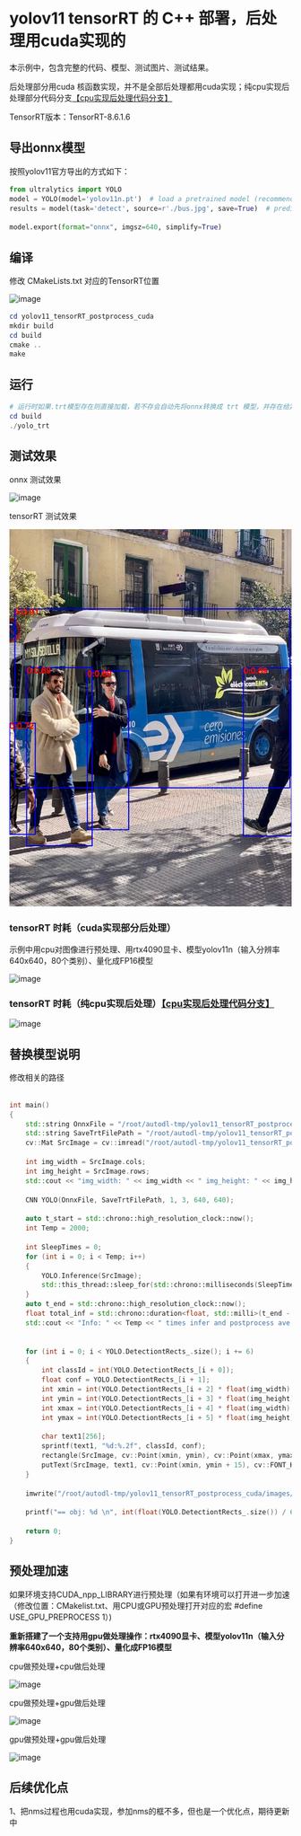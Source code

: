 # yolov11 tensorRT 的 C++ 部署，后处理用cuda实现的

本示例中，包含完整的代码、模型、测试图片、测试结果。

后处理部分用cuda 核函数实现，并不是全部后处理都用cuda实现；纯cpu实现后处理部分代码分支[【cpu实现后处理代码分支】](https://github.com/cqu20160901/yolov11_tensorRT_postprocess_cuda/tree/yolov11_postprocess_cpu)

TensorRT版本：TensorRT-8.6.1.6

## 导出onnx模型

按照yolov11官方导出的方式如下：

```python
from ultralytics import YOLO
model = YOLO(model='yolov11n.pt')  # load a pretrained model (recommended for training)
results = model(task='detect', source=r'./bus.jpg', save=True)  # predict on an image

model.export(format="onnx", imgsz=640, simplify=True)

```

## 编译

修改 CMakeLists.txt 对应的TensorRT位置

![image](https://github.com/user-attachments/assets/ac92b3d7-855a-40ac-9b5f-a3fabd262634)


```powershell
cd yolov11_tensorRT_postprocess_cuda
mkdir build
cd build
cmake ..
make
```

## 运行

```powershell
# 运行时如果.trt模型存在则直接加载，若不存会自动先将onnx转换成 trt 模型，并存在给定的位置，然后运行推理。
cd build
./yolo_trt
```

## 测试效果

onnx 测试效果

![image](https://github.com/user-attachments/assets/da904ce0-4e0c-414e-9339-39dca4747328)

tensorRT 测试效果

![image](https://github.com/cqu20160901/yolov11_tensorRT_postprocess_cuda/blob/main/images/result.jpg)

### tensorRT 时耗（cuda实现部分后处理）

示例中用cpu对图像进行预处理、用rtx4090显卡、模型yolov11n（输入分辨率640x640，80个类别）、量化成FP16模型

![image](https://github.com/user-attachments/assets/4522185b-9064-4489-8022-8304c61ba82d)

### tensorRT 时耗（纯cpu实现后处理）[【cpu实现后处理代码分支】](https://github.com/cqu20160901/yolov11_tensorRT_postprocess_cuda/tree/yolov11_postprocess_cpu)
![image](https://github.com/user-attachments/assets/bbbc6777-d3e3-4349-b623-4f0f78e39910)



## 替换模型说明

修改相关的路径
```cpp

int main()
{
    std::string OnnxFile = "/root/autodl-tmp/yolov11_tensorRT_postprocess_cuda/models/yolov11n.onnx";
    std::string SaveTrtFilePath = "/root/autodl-tmp/yolov11_tensorRT_postprocess_cuda/models/yolov11n.trt";
    cv::Mat SrcImage = cv::imread("/root/autodl-tmp/yolov11_tensorRT_postprocess_cuda/images/test.jpg");

    int img_width = SrcImage.cols;
    int img_height = SrcImage.rows;
    std::cout << "img_width: " << img_width << " img_height: " << img_height << std::endl;

    CNN YOLO(OnnxFile, SaveTrtFilePath, 1, 3, 640, 640);
    
    auto t_start = std::chrono::high_resolution_clock::now();
    int Temp = 2000;
    
    int SleepTimes = 0;
    for (int i = 0; i < Temp; i++)
    {
        YOLO.Inference(SrcImage);
        std::this_thread::sleep_for(std::chrono::milliseconds(SleepTimes));
    }
    auto t_end = std::chrono::high_resolution_clock::now();
    float total_inf = std::chrono::duration<float, std::milli>(t_end - t_start).count();
    std::cout << "Info: " << Temp << " times infer and postprocess ave cost: " << total_inf / float(Temp) - SleepTimes << " ms." << std::endl;


    for (int i = 0; i < YOLO.DetectiontRects_.size(); i += 6)
    {
        int classId = int(YOLO.DetectiontRects_[i + 0]);
        float conf = YOLO.DetectiontRects_[i + 1];
        int xmin = int(YOLO.DetectiontRects_[i + 2] * float(img_width) + 0.5);
        int ymin = int(YOLO.DetectiontRects_[i + 3] * float(img_height) + 0.5);
        int xmax = int(YOLO.DetectiontRects_[i + 4] * float(img_width) + 0.5);
        int ymax = int(YOLO.DetectiontRects_[i + 5] * float(img_height) + 0.5);

        char text1[256];
        sprintf(text1, "%d:%.2f", classId, conf);
        rectangle(SrcImage, cv::Point(xmin, ymin), cv::Point(xmax, ymax), cv::Scalar(255, 0, 0), 2);
        putText(SrcImage, text1, cv::Point(xmin, ymin + 15), cv::FONT_HERSHEY_SIMPLEX, 0.7, cv::Scalar(0, 0, 255), 2);
    }

    imwrite("/root/autodl-tmp/yolov11_tensorRT_postprocess_cuda/images/result.jpg", SrcImage);

    printf("== obj: %d \n", int(float(YOLO.DetectiontRects_.size()) / 6.0));

    return 0;
}

```


## 预处理加速

如果环境支持CUDA_npp_LIBRARY进行预处理（如果有环境可以打开进一步加速（修改位置：CMakelist.txt、用CPU或GPU预处理打开对应的宏 #define USE_GPU_PREPROCESS 1）)

**重新搭建了一个支持用gpu做处理操作：rtx4090显卡、模型yolov11n（输入分辨率640x640，80个类别）、量化成FP16模型**

cpu做预处理+cpu做后处理

![image](https://github.com/user-attachments/assets/e3d44672-38cf-47f7-84e3-9436dc0e6c0c)


cpu做预处理+gpu做后处理

![image](https://github.com/user-attachments/assets/482bb1cc-3454-454a-ae2e-362c59cb9eaa)

gpu做预处理+gpu做后处理

![image](https://github.com/user-attachments/assets/a05a3fab-35d0-45ff-bbf3-e292093bb725)


## 后续优化点
1、把nms过程也用cuda实现，参加nms的框不多，但也是一个优化点，期待更新中
